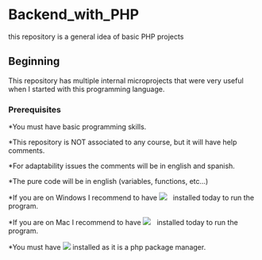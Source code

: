 # Backend_with_PHP
this repository is a general idea of basic PHP projects

## Beginning
This repository has multiple internal microprojects that were very useful when I started with this programming language.

### Prerequisites
*You must have basic programming skills.

*This repository is NOT associated to any course, but it will have help comments.

*For adaptability issues the comments will be in english and spanish.
 
*The pure code will be in english (variables, functions, etc...) 

*If you are on Windows I recommend to have <a href="https://www.apachefriends.org/es/index.html" target="_blank"><img
                src="https://img.shields.io/static/v1?style=for-the-badge&message=XAMPP&color=FB7A24&logo=XAMPP&logoColor=FFFFFF&label" /></a>&nbsp;&nbsp; installed today to run the program.

*If you are on Mac I recommend to have <a href="https://www.mamp.info/en/windows/" target="_blank"><img
                src="https://img.shields.io/static/v1?style=for-the-badge&message=MAMP&color=02749C&logo=MAMP&logoColor=FFFFFF&label" /></a>&nbsp;&nbsp; installed today to run the program.

*You must have <a href="https://getcomposer.org/" target="_blank"><img src="https://img.shields.io/static/v1?style=for-the-badge&message=Composer&color=885630&logo=Composer&logoColor=FFFFFF&label" /></a>
 installed as it is a php package manager.

